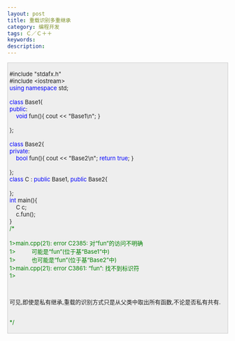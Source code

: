 ```yaml
---
layout: post
title: 重载识别多重继承
category: 编程开发
tags: Ｃ／Ｃ＋＋
keywords: 
description: 
---
```


<div
style="border-right:#cccccc 1px solid;padding-right:5px;border-top:#cccccc 1px solid;padding-left:4px;font-size:13px;padding-bottom:4px;border-left:#cccccc 1px solid;width:98%;word-break:break-all;padding-top:4px;border-bottom:#cccccc 1px solid;background-color:#eeeeee;">

\#include "stdafx.h"\
 \#include \<iostream\>\
 <span style="color:#0000ff;">using</span> <span
style="color:#0000ff;">namespace</span> std;\
\
 <span style="color:#0000ff;">class</span> Base1{\
 <span style="color:#0000ff;">public</span>:\
     <span
style="color:#0000ff;">void</span> fun(){ cout \<\< "Base1\\n"; }\
\
 };\
\
 <span style="color:#0000ff;">class</span> Base2{\
 <span style="color:#0000ff;">private</span>:\
     <span
style="color:#0000ff;">bool</span> fun(){ cout \<\< "Base2\\n"; <span
style="color:#0000ff;">return</span> <span
style="color:#0000ff;">true</span>; }\
\
 };\
 <span style="color:#0000ff;">class</span> C : <span
style="color:#0000ff;">public</span> Base1, <span
style="color:#0000ff;">public</span> Base2{\
\
 };\
 <span style="color:#0000ff;">int</span> main(){\
     C c;\
     c.fun();\
 }\
 <span style="color:#008000;">/\*</span><span style="color:#008000;">\
\
 1\>main.cpp(21): error C2385: 对“fun”的访问不明确\
 1\>          可能是“fun”(位于基“Base1”中)\
 1\>          也可能是“fun”(位于基“Base2”中)\
 1\>main.cpp(21): error C3861: “fun”: 找不到标识符\
 1\></span>

<span style="color:#008000;"></span> 

可见,即使是私有继承,重载的识别方式只是从父类中取出所有函数,不论是否私有共有.

\
 <span style="color:#008000;">\*/</span>

</div>

 






